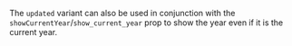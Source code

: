 The `updated` variant can also be used in conjunction with the `showCurrentYear`/`show_current_year` prop to show the year even if it is the current year. 